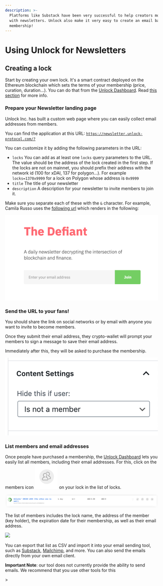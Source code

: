 ```yaml
---
description: >-
  Platforms like Substack have been very successful to help creators monetize
  with newsletters. Unlock also make it very easy to create an email based
  membership!
---
```


# Using Unlock for Newsletters

## Creating a lock

Start by creating your own lock. It's a smart contract deployed on the Ethereum blockchain which sets the terms of your membership (price, curation, duration...). You can do that from the [Unlock Dashboard](https://app.unlock-protocol.com/dashboard). Read [this section](https://docs.unlock-protocol.com/#create-a-lock) for more info.

### Prepare your Newsletter landing page

Unlock Inc. has built a custom web page where you can easily collect email addresses from members.

You can find the application at this URL: [`https://newsletter.unlock-protocol.com/?`](https://newsletter.unlock-protocol.com/)

You can customize it by adding the following parameters in the URL:

* `locks` You can add as at least one `locks` query parameters to the URL. The value should be the address of the lock created in the first step. If the locks are not on mainnet, you should prefix their address with the network id (100 for xDAI, 137 for polygon...). For example `locks=1370x9999` for a lock on Polygon whose address is `0x9999`
* `title` The title of your newsletter
* `description` A description for your newsletter to invite members to join it.

Make sure you separate each of these with the `&` character. For example, Camila Russo uses the [following url](https://newsletter.unlock-protocol.com/?title=The%20Defiant\&description=A%20daily%20newsletter%20decrypting%20the%20intersection%20of%20blockchain%20and%20finance.\&locks=10x43154Efc9cb33c80833C0dEc1E15bb9CfC1275e5\&locks=10xFA7001A0310B5E69B7b95B72aeBaA66C72E084bf) which renders in the following:

![Example of landing page for a Newsletter (title and description are set from the URL query parameters)](../../.gitbook/assets/the-defiant.png)

### Send the URL to your fans!

You should share the link on social networks or by email with anyone you want to invite to become members.

Once they submit their email address, they crypto-wallet will prompt your members to sign a message to save their email address.

Immediately after this, they will be asked to purchase the membership.

![The checkout interface to purchase a membership and join your newsletter (the price and name are based on your own lock...)](<../../.gitbook/assets/unlock-wordpress-plugin-settings (1).png>)

### List members and email addresses

Once people have purchased a membership, the [Unlock Dashboard](https://app.unlock-protocol.com/dashboard/) lets you easily list all members, including their email addresses. For this, click on the members icon ![](../../.gitbook/assets/members-icon-etherscan.png) on your lock in the list of locks.

![A lock in the Unlock Dashboard](../../.gitbook/assets/lock-dashboard.png)

The list of members includes the lock name, the address of the member (key holder), the expiration date for their membership, as well as their email address.

![](../../.gitbook/assets/newsletter-members.png)

You can export that list as CSV and import it into your email sending tool, such as [Substack](https://substack.com/), [Mailchimp](https://mailchimp.com/), and more. You can also send the emails directly from your own email client.

**Important Note**: our tool does not currently provide the ability to send emails. We recommend that you use other tools for this

\>
